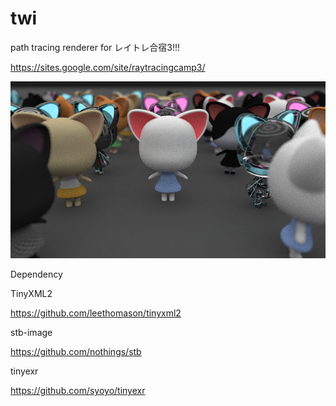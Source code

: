 # twi
path tracing renderer for レイトレ合宿3!!!

https://sites.google.com/site/raytracingcamp3/

![final image](etc/final_s.png "final")

Dependency

TinyXML2

https://github.com/leethomason/tinyxml2

stb-image

https://github.com/nothings/stb

tinyexr

https://github.com/syoyo/tinyexr

